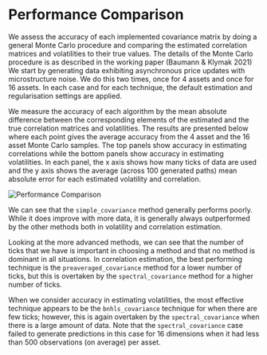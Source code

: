 
# Performance Comparison

We assess the accuracy of each implemented covariance matrix by doing a general Monte Carlo procedure and comparing the estimated correlation matrices and volatilities to their true values. The details of the Monte Carlo procedure is as described in the working paper (Baumann \& Klymak 2021) We start by generating data exhibiting asynchronous price updates with microstructure noise.
We do this two times, once for 4 assets and once for 16 assets. In each case and for each technique, the default estimation and regularisation settings are applied.

We measure the accuracy of each algorithm by the mean absolute difference between the corresponding elements of the estimated and the true correlation matrices and volatilities.
The results are presented below where each point gives the average accuracy from the 4 asset and the 16 asset Monte Carlo samples. The top panels show accuracy in estimating correlations while the bottom panels show accuracy in estimating volatilities. In each panel, the x axis shows how many ticks of data are used and the y axis shows the average (across 100 generated paths) mean absolute error for each estimated volatility and correlation.

![Performance Comparison](PerformanceComparison.png)

We can see that the `simple_covariance` method generally performs poorly. While it does improve with more data, it is generally always outperformed by the other methods both in volatility and correlation estimation.

Looking at the more advanced methods, we can see that the number of ticks that we have is important in choosing a method and that no method is dominant in all situations.
In correlation estimation, the best performing technique is the `preaveraged_covariance` method for a lower number of ticks, but this is overtaken by the `spectral_covariance` method for a higher number of ticks.

When we consider accuracy in estimating volatilities, the most effective technique appears to be the `bnhls_covariance` technique for when there are few ticks; however, this is again overtaken by the `spectral_covariance` when there is a large amount of data. Note that the `spectral_covariance` case failed to generate predictions in this case for 16 dimensions when it had less than 500 observations (on average) per asset.
